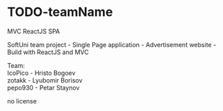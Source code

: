 # TODO-teamName
MVC ReactJS SPA

SoftUni team project - Single Page application - Advertisement website - Build with ReactJS and MVC  
  
Team:  
IcoPico - Hristo Bogoev  
zotakk - Lyubomir Borisov  
pepo930 - Petar Staynov  
  
no license
